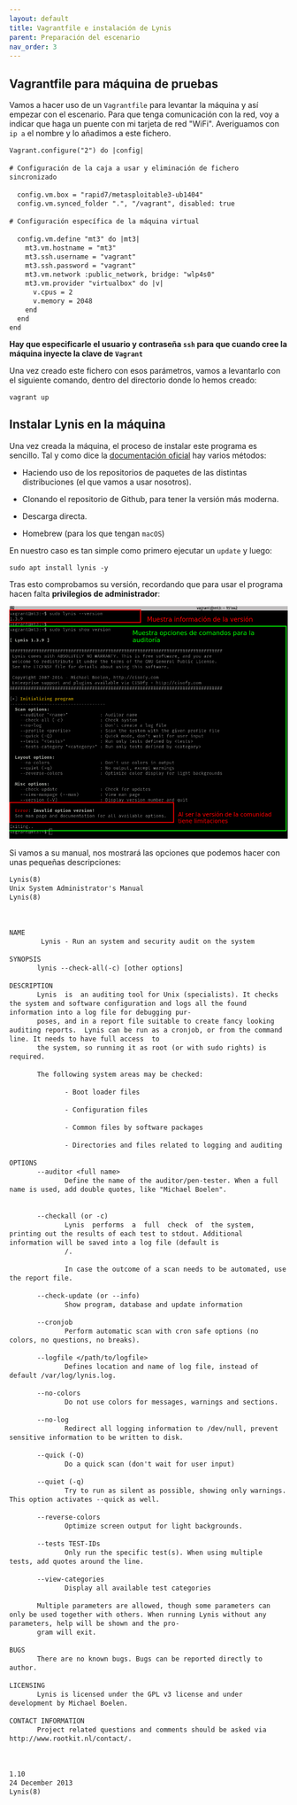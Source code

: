 ```yaml
---
layout: default
title: Vagrantfile e instalación de Lynis
parent: Preparación del escenario
nav_order: 3
---
```


## Vagrantfile para máquina de pruebas

Vamos a hacer uso de un `Vagrantfile` para levantar la máquina y así empezar con el escenario. Para que tenga comunicación con la red, voy a indicar que haga un puente con mi tarjeta de red "WiFi". Averiguamos con `ip a` el nombre y lo añadimos a este fichero. 

~~~
Vagrant.configure("2") do |config|

# Configuración de la caja a usar y eliminación de fichero sincronizado

  config.vm.box = "rapid7/metasploitable3-ub1404"
  config.vm.synced_folder ".", "/vagrant", disabled: true
  
# Configuración específica de la máquina virtual

  config.vm.define "mt3" do |mt3|
    mt3.vm.hostname = "mt3"
    mt3.ssh.username = "vagrant"
    mt3.ssh.password = "vagrant"
    mt3.vm.network :public_network, bridge: "wlp4s0"
    mt3.vm.provider "virtualbox" do |v|
      v.cpus = 2
      v.memory = 2048
    end
  end
end 
~~~

**Hay que especificarle el usuario y contraseña `ssh` para que cuando cree la máquina inyecte la clave de `Vagrant`**


Una vez creado este fichero con esos parámetros, vamos a levantarlo con el siguiente comando, dentro del directorio donde lo hemos creado:

~~~
vagrant up
~~~


## Instalar Lynis en la máquina

Una vez creada la máquina, el proceso de instalar este programa es sencillo. Tal y como dice la [documentación oficial](https://cisofy.com/documentation/lynis/get-started/#installation) hay varios métodos:

- Haciendo uso de los repositorios de paquetes de las distintas distribuciones (el que vamos a usar nosotros).

- Clonando el repositorio de Github, para tener la versión más moderna.

- Descarga directa.

- Homebrew (para los que tengan `macOS`)


En nuestro caso es tan simple como primero ejecutar un `update` y luego:

~~~
sudo apt install lynis -y
~~~


Tras esto comprobamos su versión, recordando que para usar el programa hacen falta **privilegios de administrador**:

![](/../../img/02.png)

Si vamos a su manual, nos mostrará las opciones que podemos hacer con unas pequeñas descripciones:

~~~
Lynis(8)                                                               Unix System Administrator's Manual                                                               Lynis(8)



NAME
        Lynis - Run an system and security audit on the system

SYNOPSIS
       lynis --check-all(-c) [other options]

DESCRIPTION
       Lynis  is  an auditing tool for Unix (specialists). It checks the system and software configuration and logs all the found information into a log file for debugging pur‐
       poses, and in a report file suitable to create fancy looking auditing reports.  Lynis can be run as a cronjob, or from the command line. It needs to have full access  to
       the system, so running it as root (or with sudo rights) is required.

       The following system areas may be checked:

              - Boot loader files

              - Configuration files

              - Common files by software packages

              - Directories and files related to logging and auditing

OPTIONS
       --auditor <full name>
              Define the name of the auditor/pen-tester. When a full name is used, add double quotes, like "Michael Boelen".


       --checkall (or -c)
              Lynis  performs  a  full  check  of  the system, printing out the results of each test to stdout. Additional information will be saved into a log file (default is
              /.

              In case the outcome of a scan needs to be automated, use the report file.

       --check-update (or --info)
              Show program, database and update information

       --cronjob
              Perform automatic scan with cron safe options (no colors, no questions, no breaks).

       --logfile </path/to/logfile>
              Defines location and name of log file, instead of default /var/log/lynis.log.

       --no-colors
              Do not use colors for messages, warnings and sections.

       --no-log
              Redirect all logging information to /dev/null, prevent sensitive information to be written to disk.

       --quick (-Q)
              Do a quick scan (don't wait for user input)

       --quiet (-q)
              Try to run as silent as possible, showing only warnings. This option activates --quick as well.

       --reverse-colors
              Optimize screen output for light backgrounds.

       --tests TEST-IDs
              Only run the specific test(s). When using multiple tests, add quotes around the line.

       --view-categories
              Display all available test categories

       Multiple parameters are allowed, though some parameters can only be used together with others. When running Lynis without any parameters, help will be shown and the pro‐
       gram will exit.

BUGS
       There are no known bugs. Bugs can be reported directly to author.

LICENSING
       Lynis is licensed under the GPL v3 license and under development by Michael Boelen.

CONTACT INFORMATION
       Project related questions and comments should be asked via http://www.rootkit.nl/contact/.



1.10                                                                            24 December 2013                                                                        Lynis(8)

~~~
